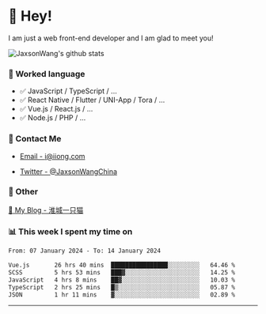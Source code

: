 # 👋 Hey!

I am just a web front-end developer and I am glad to meet you!

![JaxsonWang's github stats](https://github-readme-stats.vercel.app/api?username=JaxsonWang&&show_icons=true&&title_color=1abc9c&&icon_color=1abc9c)


### 📝 Worked language

- ✅ JavaScript / TypeScript / ...
- ✅ React Native / Flutter / UNI-App / Tora / ...
- ✅ Vue.js / React.js / ...
- ✅ Node.js / PHP / ...

### 📮 Contact Me

- [Email - i@iiong.com](mailto:i@iiong.com)

- [Twitter - @JaxsonWangChina](https://twitter.com/JaxsonWangChina)

### 🤪 Other

[📌 My Blog - 淮城一只猫](https://iiong.com)

### 📊 This week I spent my time on

<!--START_SECTION:waka-->

```txt
From: 07 January 2024 - To: 14 January 2024

Vue.js       26 hrs 40 mins  ████████████████░░░░░░░░░   64.46 %
SCSS         5 hrs 53 mins   ███▓░░░░░░░░░░░░░░░░░░░░░   14.25 %
JavaScript   4 hrs 8 mins    ██▓░░░░░░░░░░░░░░░░░░░░░░   10.03 %
TypeScript   2 hrs 25 mins   █▒░░░░░░░░░░░░░░░░░░░░░░░   05.87 %
JSON         1 hr 11 mins    ▓░░░░░░░░░░░░░░░░░░░░░░░░   02.89 %
```

<!--END_SECTION:waka-->

---
